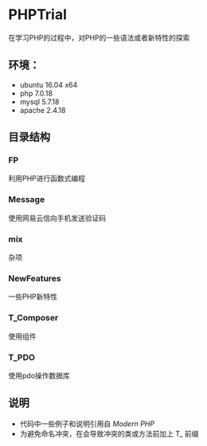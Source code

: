# PHPTrial

在学习PHP的过程中，对PHP的一些语法或者新特性的探索

## 环境：
+ ubuntu 16.04 x64
+ php 7.0.18
+ mysql 5.7.18
+ apache 2.4.18

## 目录结构
### FP
利用PHP进行函数式编程
### Message
使用网易云信向手机发送验证码
### mix
杂项
### NewFeatures
一些PHP新特性
### T_Composer
使用组件
### T_PDO
使用pdo操作数据库

## 说明
+ 代码中一些例子和说明引用自 *Modern PHP*
+ 为避免命名冲突，在会导致冲突的类或方法前加上 T_ 前缀
